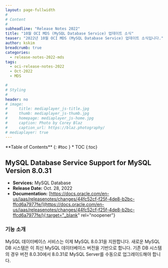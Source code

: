 ```yaml
---
layout: page-fullwidth
#
# Content
#
subheadline: "Release Notes 2022"
title: "10월 OCI MDS (MySQL Database Service) 업데이트 소식"
teaser: "2022년 10월 OCI MDS (MySQL Database Service) 업데이트 소식입니다."
author: kskim
breadcrumb: true
categories:
  - release-notes-2022-mds
tags:
  - oci-release-notes-2022
  - Oct-2022
  - MDS

#
# Styling
#
header: no
# image:
#     title: mediaplayer_js-title.jpg
#     thumb: mediaplayer_js-thumb.jpg
#     homepage: mediaplayer_js-home.jpg
#     caption: Photo by Corey Blaz
#     caption_url: https://blaz.photography/
# mediaplayer: true
---
```


<div class="panel radius" markdown="1">
**Table of Contents**
{: #toc }
*  TOC
{:toc}
</div>

## MySQL Database Service Support for MySQL Version 8.0.31
* **Services:** MySQL Database
* **Release Date:** Oct. 28, 2022
* **Documentation:** [https://docs.oracle.com/en-us/iaas/releasenotes/changes/44fc52cf-f25f-4de8-b2bc-ffcd6a7977fe/](https://docs.oracle.com/en-us/iaas/releasenotes/changes/44fc52cf-f25f-4de8-b2bc-ffcd6a7977fe/){:target="_blank" rel="noopener"}

### 기능 소개
MySQL 데이터베이스 서비스는 이제 MySQL 8.0.31을 지원합니다. 새로운 MySQL DB 시스템은 이 최신 MySQL 데이터베이스 버전을 기반으로 합니다. 기존 DB 시스템의 경우 버전 8.0.30에서 8.0.31로 MySQL Server를 수동으로 업그레이드해야 합니다.

